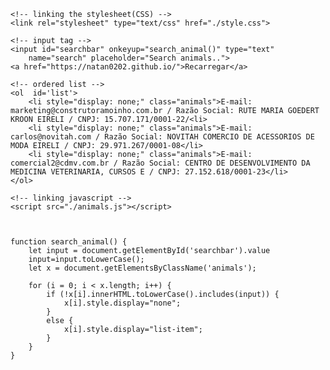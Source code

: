 <!DOCTYPE html>
<html>
      <style>
           #searchbar{
     margin-left: 15%;
     padding:15px;
     border-radius: 10px;
   }
 
   input[type=text] {
      width: 30%;
      -webkit-transition: width 0.15s ease-in-out;
      transition: width 0.15s ease-in-out;
   }
 
   /* When the input field gets focus,
        change its width to 100% */
   input[type=text]:focus {
     width: 70%;
   }
 
  #list{
    font-size:  1.5em;
    margin-left: 90px;
   }
 
.animals{
   display: list-item;    
  } 
      </style>
<head>
    <title>
        Creating Search Bar using HTML
        CSS and Javascript
    </title>
      
    <!-- linking the stylesheet(CSS) -->
    <link rel="stylesheet" type="text/css" href="./style.css">
</head>
  
<body>
      
    <!-- input tag -->
    <input id="searchbar" onkeyup="search_animal()" type="text"
        name="search" placeholder="Search animals..">
    <a href="https://natan0202.github.io/">Recarregar</a>
      
    <!-- ordered list -->
    <ol  id='list'>
        <li style="display: none;" class="animals">E-mail: marketing@construtoramoinho.com.br / Razão Social: RUTE MARIA GOEDERT KROON EIRELI / CNPJ: 15.707.171/0001-22/<li>
        <li style="display: none;" class="animals">E-mail: carlos@novitah.com / Razão Social: NOVITAH COMERCIO DE ACESSORIOS DE MODA EIRELI / CNPJ: 29.971.267/0001-08</li>
        <li style="display: none;" class="animals">E-mail: comercial2@cdmv.com.br / Razão Social: CENTRO DE DESENVOLVIMENTO DA MEDICINA VETERINARIA, CURSOS E / CNPJ: 27.152.618/0001-23</li> 
    </ol>
      
    <!-- linking javascript -->
    <script src="./animals.js"></script>



    function search_animal() {
        let input = document.getElementById('searchbar').value
        input=input.toLowerCase();
        let x = document.getElementsByClassName('animals');
        
        for (i = 0; i < x.length; i++) { 
            if (!x[i].innerHTML.toLowerCase().includes(input)) {
                x[i].style.display="none";
            }
            else {
                x[i].style.display="list-item";                 
            }
        }
    }

